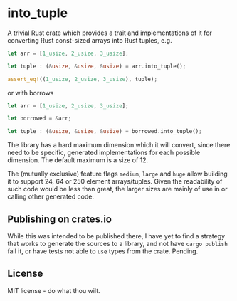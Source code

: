 into_tuple
==========

A trivial Rust crate which provides a trait and implementations of it for converting Rust const-sized arrays
into Rust tuples, e.g.

```rust
let arr = [1_usize, 2_usize, 3_usize];

let tuple : (&usize, &usize, &usize) = arr.into_tuple();

assert_eq!((1_usize, 2_usize, 3_usize), tuple);
```

or with borrows

```rust
let arr = [1_usize, 2_usize, 3_usize];

let borrowed = &arr;

let tuple : (&usize, &usize, &usize) = borrowed.into_tuple();
```

The library has a hard maximum dimension which it will convert, since there need to be specific, generated
implementations for each possible dimension.  The default maximum is a size of 12.

The (mutually exclusive) feature flags `medium`, `large` and `huge` allow building it to support 24, 64 or 250
element arrays/tuples.  Given the readability of such code would be less than great, the larger sizes are mainly
of use in or calling other generated code.


Publishing on crates.io
-----------------------

While this was intended to be published there, I have yet to find a strategy that works to generate
the sources to a library, and not have `cargo publish` fail it, or have tests not able to `use` types
from the crate.  Pending.

License
-------

MIT license - do what thou wilt.
